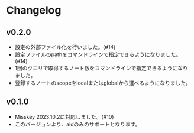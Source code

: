 # Changelog

## v0.2.0

- 設定の外部ファイル化を行いました。(#14)
- 設定ファイルのpathをコマンドラインで指定できるようになりました。(#14)
- 1回のクエリで取得するノート数をコマンドラインで指定できるようになりました。
- 登録するノートのscopeをlocalまたはglobalから選べるようになりました。

## v0.1.0

- Misskey 2023.10.2に対応しました。(#10)
- このバージョンより、aidのみのサポートとなります。
